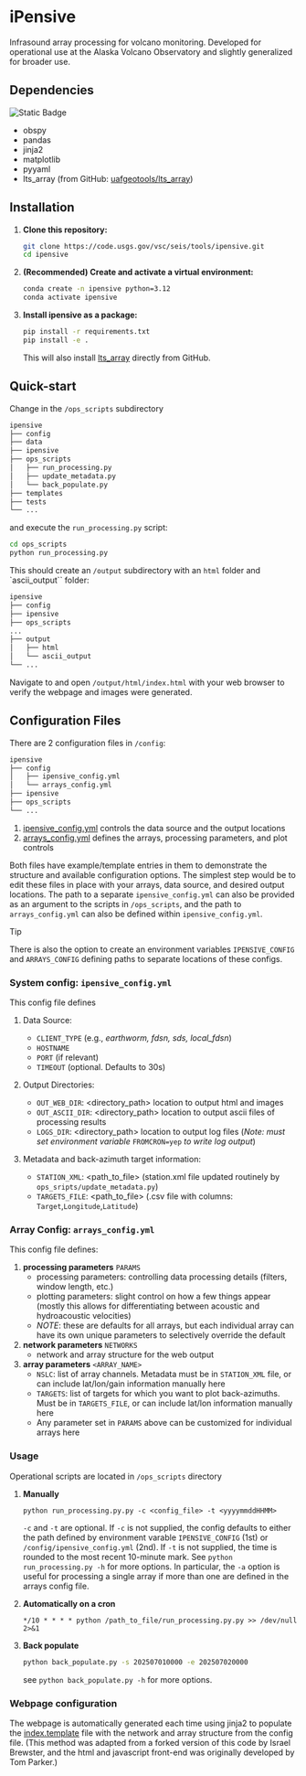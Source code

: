 # iPensive
Infrasound array processing for volcano monitoring. Developed for operational use at the Alaska Volcano Observatory and slightly generalized for broader use.

## Dependencies
![Static Badge](https://img.shields.io/badge/3.10%20%7C%203.11%20%7C%203.12-blue?label=Python)


- obspy
- pandas
- jinja2
- matplotlib
- pyyaml
- lts_array (from GitHub: [uafgeotools/lts_array](https://github.com/uafgeotools/lts_array))

## Installation

1. **Clone this repository:**
    ```bash
    git clone https://code.usgs.gov/vsc/seis/tools/ipensive.git
    cd ipensive
    ```

2. **(Recommended) Create and activate a virtual environment:**
    ```bash
    conda create -n ipensive python=3.12
    conda activate ipensive
    ```

3. **Install ipensive as a package:**
    ```bash
    pip install -r requirements.txt
    pip install -e .
    ```

    This will also install [lts_array](https://github.com/uafgeotools/lts_array) directly from GitHub.

## Quick-start
Change in the `/ops_scripts` subdirectory 
```bash
ipensive
├── config
├── data
├── ipensive
├── ops_scripts
│   ├── run_processing.py
│   ├── update_metadata.py
│   └── back_populate.py
├── templates
├── tests
└── ...
```

and execute the `run_processing.py` script:
```bash
cd ops_scripts
python run_processing.py
```

This should create an `/output` subdirectory with an `html` folder and `ascii_output`` folder:
```bash
ipensive
├── config
├── ipensive
├── ops_scripts
...
├── output
│   ├── html
│   └── ascii_output
└── ...
```

Navigate to and open `/output/html/index.html` with your web browser to verify the webpage and images were generated.


## Configuration Files
There are 2 configuration files in `/config`:
```bash
ipensive
├── config
│   ├── ipensive_config.yml
│   └── arrays_config.yml
├── ipensive
├── ops_scripts
└── ...
```

1.  [ipensive_config.yml](../config/ipensive_config.yml) controls the data source and the output locations
2.  [arrays_config.yml](../config/arrays_config.yml) defines the arrays, processing parameters, and plot controls

Both files have example/template entries in them to demonstrate the structure and available configuration options. The simplest step would be to edit these files in place with your arrays, data source, and desired output locations. The path to a separate `ipensive_config.yml` can also be provided as an argument to the scripts in `/ops_scripts`, and the path to `arrays_config.yml` can also be defined within `ipensive_config.yml`.

>[!TIP]
>There is also the option to create an environment variables `IPENSIVE_CONFIG` and `ARRAYS_CONFIG` defining paths to separate locations of these configs. 


### System config: `ipensive_config.yml`
This config file defines
1. Data Source:
    - `CLIENT_TYPE` (e.g., *earthworm, fdsn, sds, local_fdsn*)
    - `HOSTNAME`
    - `PORT` (if relevant)
    - `TIMEOUT` (optional. Defaults to 30s)

2. Output Directories:
    - `OUT_WEB_DIR`: <directory_path> location to output html and images
    - `OUT_ASCII_DIR`: <directory_path> location to output ascii files of processing results
    - `LOGS_DIR`: <directory_path> location to output log files (*Note: must set environment variable* `FROMCRON=yep` *to write log output*)

3. Metadata and back-azimuth target information:
    - `STATION_XML`: <path_to_file> (station.xml file updated routinely by `ops_sripts/update_metadata.py`)
    - `TARGETS_FILE`: <path_to_file> (.csv file with columns: `Target`,`Longitude`,`Latitude`)


### Array Config: `arrays_config.yml`
This config file defines:

1. **processing parameters** `PARAMS`
    - processing parameters: controlling data processing details (filters, window length, etc.)
    - plotting parameters: slight control on how a few things appear (mostly this allows for differentiating between acoustic and hydroacoustic velocities)
    - *NOTE*: these are defaults for all arrays, but each individual array can have its own unique parameters to selectively override the default
3. **network parameters** `NETWORKS`
    - network and array structure for the web output
4. **array parameters** `<ARRAY_NAME>`
    - `NSLC`: list of array channels. Metadata must be in `STATION_XML` file, or can include lat/lon/gain information manually here
    - `TARGETS`: list of targets for which you want to plot back-azimuths. Must be in `TARGETS_FILE`, or can include lat/lon information manually here
    - Any parameter set in `PARAMS` above can be customized for individual arrays here


### Usage
Operational scripts are located in `/ops_scripts` directory

1. **Manually**

    ```python run_processing.py.py -c <config_file> -t <yyyymmddHHMM>```

     `-c` and `-t` are optional. If `-c` is not supplied, the config defaults to either the path defined by environment varable `IPENSIVE_CONFIG` (1st) or `/config/ipensive_config.yml` (2nd). If `-t` is not supplied, the time is rounded to the most recent 10-minute mark. See ```python run_processing.py -h``` for more options. In particular, the ```-a``` option is useful for processing a single array if more than one are defined in the arrays config file.

2. **Automatically on a cron**

    ```*/10 * * * * python /path_to_file/run_processing.py.py >> /dev/null 2>&1```

3. **Back populate**

    ```bash
    python back_populate.py -s 202507010000 -e 202507020000
    ```

    see ```python back_populate.py -h``` for more options.


### Webpage configuration
The webpage is automatically generated each time using jinja2 to populate the [index.template](index.template) file with the network and array structure from the config file.
(This method was adapted from a forked version of this code by Israel Brewster, and the html and javascript front-end was originally developed by Tom Parker.)